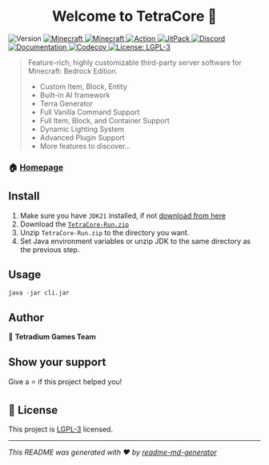 <h1 align="center">Welcome to TetraCore 👋</h1>
<p>
   <img alt="Version" src="https://img.shields.io/badge/version-1.0.0-green.svg?cacheSeconds=2592000" />
   <a href="https://feedback.minecraft.net/hc/en-us/articles/26247797084173--Minecraft-1-21-0-Bedrock">
      <img alt="Minecraft" src="https://img.shields.io/badge/minecraft-v1.21.0%20(Bedrock)-56383E" />
   </a>
   <a href="https://github.com/Mojang/bedrock-protocol-docs">
      <img alt="Minecraft" src="https://img.shields.io/badge/protocol-685-blue" />
   </a>
   <a href="https://github.com/TetradiumGames/TetraCore/actions?query=branch%3Amaster+is%3Asuccess" target="_blank">
      <img alt="Action" src="https://github.com/TetradiumGames/TetraCore/actions/workflows/maven.yml/badge.svg?branch=master" />
   </a>
   <a href="https://jitpack.io/#TetradiumGames/TetraCore" target="_blank">
      <img alt="JitPack" src="https://jitpack.io/v/TetradiumGames/TetraCore.svg" />
   </a>
   <a href="https://discord.com/invite/XXus4FB6qf">
      <img alt="Discord" src="https://img.shields.io/discord/944227466912870410?label=discord&color=7289DA&logo=discord" />
   </a>
   <a href="https://docs.tetracore.com" target="_blank">
      <img alt="Documentation" src="https://img.shields.io/badge/documentation-yes-brightgreen.svg" />
   </a>
   <a href="https://codecov.io/github/TetradiumGames/TetraCore" > 
      <img alt="Codecov" src="https://codecov.io/github/TetradiumGames/TetraCore/graph/badge.svg?token=84HDP13KC3"/> 
   </a>
   <a href="https://www.gnu.org/licenses/lgpl-3.0.html" target="_blank">
      <img alt="License: LGPL-3" src="https://img.shields.io/badge/License-LGPL--3-yellow.svg" />
   </a>
</p>

> Feature-rich, highly customizable third-party server software for Minecraft: Bedrock Edition.
> - Custom Item, Block, Entity
> - Built-in AI framework
> - Terra Generator
> - Full Vanilla Command Support
> - Full Item, Block, and Container Support
> - Dynamic Lighting System
> - Advanced Plugin Support
> - More features to discover...

### 🏠 [Homepage](https://tetracore.com/)

## Install

1. Make sure you have `JDK21` installed, if not [download from here](https://www.graalvm.org/downloads)
2. Download the [`TetraCore-Run.zip`](https://github.com/TetradiumGames/TetraCore/releases/download/latest/tetracore-run.zip)
3. Unzip `TetraCore-Run.zip` to the directory you want.
4. Set Java environment variables or unzip JDK to the same directory as the previous step.

## Usage

```
java -jar cli.jar
```

## Author

👤 **Tetradium Games Team**

## Show your support

Give a ⭐️ if this project helped you!


## 📝 License

This project is [LGPL-3](https://www.gnu.org/licenses/lgpl-3.0.html) licensed.

***
_This README was generated with ❤️ by [readme-md-generator](https://github.com/kefranabg/readme-md-generator)_
